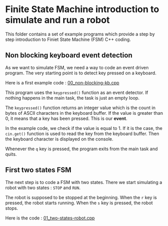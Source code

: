 # Finite State Machine introduction to simulate and run a robot

This folder contains a set of example programs which provide a step by step
introduction to Finiet State Machine (FSM) C++ coding.

## Non blocking keyboard event detection

As we want to simulate FSM, we need a way to code an event driven program. The
very starting point is to detect key pressed on a keyboard.

Here is a first example code : [00_non-blocking-kb.cpp](00_non-blocking-kb.cpp)

This program uses the `keypressed()` function as an event detector.
If nothing happens in the main task, the task is just an empty loop.

The `keypressed()` function returns an integer value which is the count in bytes
of ASCII characters in the keyboard buffer. If the value is greater than 0, it
means that a key has been pressed. This is our **event**.

In the example code, we check if the value is equal to 1. If it is the case, the
`cin.get()` function is used to read the key from the keyboard buffer. Then the
keyboard character is displayed on the console.

Whenever the `q` key is pressed, the program exits from the main task and quits.

## First two states FSM

The next step is to code a FSM with two states. There we start simulating a
robot with two states : `STOP` and `RUN`.

The robot is supposed to be stopped at the beginning.
When the `r` key is pressed, the robot starts running. 
When the `s` key is pressed, the robot stops.

Here is the code : [01_two-states-robot.cpp](01_two-states-robot.cpp)